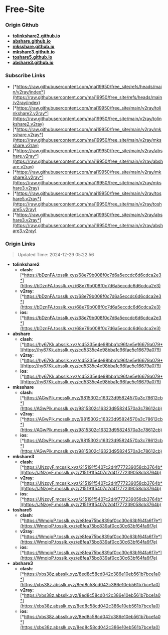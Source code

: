 # Free-Site

### Origin Github

- [**tolinkshare2.github.io**](https://github.com/tolinkshare2/tolinkshare2.github.io)
- [**abshare.github.io**](https://github.com/abshare/abshare.github.io)
- [**mksshare.github.io**](https://github.com/mksshare/mksshare.github.io)
- [**mkshare3.github.io**](https://github.com/mkshare3/mkshare3.github.io)
- [**toshare5.github.io**](https://github.com/toshare5/toshare5.github.io)
- [**abshare3.github.io**](https://github.com/abshare3/abshare3.github.io)

### Subscribe Links

- [*https://raw.githubusercontent.com/mai19950/free_site/refs/heads/main/v2ray/index*](https://raw.githubusercontent.com/mai19950/free_site/refs/heads/main/v2ray/index)
- [*https://raw.githubusercontent.com/mai19950/free_site/main/v2ray/tolinkshare2.v2ray*](https://raw.githubusercontent.com/mai19950/free_site/main/v2ray/tolinkshare2.v2ray)
- [*https://raw.githubusercontent.com/mai19950/free_site/main/v2ray/mksshare.v2ray*](https://raw.githubusercontent.com/mai19950/free_site/main/v2ray/mksshare.v2ray)
- [*https://raw.githubusercontent.com/mai19950/free_site/main/v2ray/abshare.v2ray*](https://raw.githubusercontent.com/mai19950/free_site/main/v2ray/abshare.v2ray)
- [*https://raw.githubusercontent.com/mai19950/free_site/main/v2ray/mkshare3.v2ray*](https://raw.githubusercontent.com/mai19950/free_site/main/v2ray/mkshare3.v2ray)
- [*https://raw.githubusercontent.com/mai19950/free_site/main/v2ray/toshare5.v2ray*](https://raw.githubusercontent.com/mai19950/free_site/main/v2ray/toshare5.v2ray)
- [*https://raw.githubusercontent.com/mai19950/free_site/main/v2ray/abshare3.v2ray*](https://raw.githubusercontent.com/mai19950/free_site/main/v2ray/abshare3.v2ray)

### Origin Links

> Updated Time: 2024-12-29 05:22:56

- **tolinkshare2**
  - **clash**: [*https://bDznFA.tosslk.xyz/68e79b008f0c7d6a5eccdc6d6cdca2e3*](https://bDznFA.tosslk.xyz/68e79b008f0c7d6a5eccdc6d6cdca2e3)
  - **v2ray**: [*https://bDznFA.tosslk.xyz/68e79b008f0c7d6a5eccdc6d6cdca2e3*](https://bDznFA.tosslk.xyz/68e79b008f0c7d6a5eccdc6d6cdca2e3)
  - **ios**: [*https://bDznFA.tosslk.xyz/68e79b008f0c7d6a5eccdc6d6cdca2e3*](https://bDznFA.tosslk.xyz/68e79b008f0c7d6a5eccdc6d6cdca2e3)
- **abshare**
  - **clash**: [*https://hy67Kk.absslk.xyz/cd5335e4e98bba1c96fae5e16679a079*](https://hy67Kk.absslk.xyz/cd5335e4e98bba1c96fae5e16679a079)
  - **v2ray**: [*https://hy67Kk.absslk.xyz/cd5335e4e98bba1c96fae5e16679a079*](https://hy67Kk.absslk.xyz/cd5335e4e98bba1c96fae5e16679a079)
  - **ios**: [*https://hy67Kk.absslk.xyz/cd5335e4e98bba1c96fae5e16679a079*](https://hy67Kk.absslk.xyz/cd5335e4e98bba1c96fae5e16679a079)
- **mksshare**
  - **clash**: [*https://AGwPlk.mcsslk.xyz/9815302c16323d95824570a3c78612cb*](https://AGwPlk.mcsslk.xyz/9815302c16323d95824570a3c78612cb)
  - **v2ray**: [*https://AGwPlk.mcsslk.xyz/9815302c16323d95824570a3c78612cb*](https://AGwPlk.mcsslk.xyz/9815302c16323d95824570a3c78612cb)
  - **ios**: [*https://AGwPlk.mcsslk.xyz/9815302c16323d95824570a3c78612cb*](https://AGwPlk.mcsslk.xyz/9815302c16323d95824570a3c78612cb)
- **mkshare3**
  - **clash**: [*https://JNzoyF.mcsslk.xyz/215191f5407c2d4f777239058cb3764b*](https://JNzoyF.mcsslk.xyz/215191f5407c2d4f777239058cb3764b)
  - **v2ray**: [*https://JNzoyF.mcsslk.xyz/215191f5407c2d4f777239058cb3764b*](https://JNzoyF.mcsslk.xyz/215191f5407c2d4f777239058cb3764b)
  - **ios**: [*https://JNzoyF.mcsslk.xyz/215191f5407c2d4f777239058cb3764b*](https://JNzoyF.mcsslk.xyz/215191f5407c2d4f777239058cb3764b)
- **toshare5**
  - **clash**: [*https://WmoipP.tosslk.xyz/e8fea75bc839af0cc30c63bf64fa6f7e*](https://WmoipP.tosslk.xyz/e8fea75bc839af0cc30c63bf64fa6f7e)
  - **v2ray**: [*https://WmoipP.tosslk.xyz/e8fea75bc839af0cc30c63bf64fa6f7e*](https://WmoipP.tosslk.xyz/e8fea75bc839af0cc30c63bf64fa6f7e)
  - **ios**: [*https://WmoipP.tosslk.xyz/e8fea75bc839af0cc30c63bf64fa6f7e*](https://WmoipP.tosslk.xyz/e8fea75bc839af0cc30c63bf64fa6f7e)
- **abshare3**
  - **clash**: [*https://xbs38z.absslk.xyz/8ed8c58cd042c386e10eb561b7bce1a0*](https://xbs38z.absslk.xyz/8ed8c58cd042c386e10eb561b7bce1a0)
  - **v2ray**: [*https://xbs38z.absslk.xyz/8ed8c58cd042c386e10eb561b7bce1a0*](https://xbs38z.absslk.xyz/8ed8c58cd042c386e10eb561b7bce1a0)
  - **ios**: [*https://xbs38z.absslk.xyz/8ed8c58cd042c386e10eb561b7bce1a0*](https://xbs38z.absslk.xyz/8ed8c58cd042c386e10eb561b7bce1a0)
